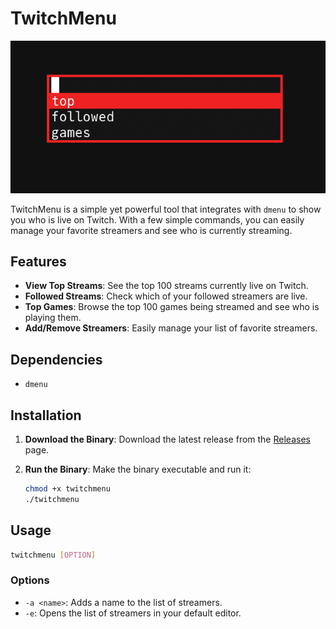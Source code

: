 # TwitchMenu

![TwitchMenu](menu.png)

TwitchMenu is a simple yet powerful tool that integrates with `dmenu` to show you who is live on Twitch. With a few simple commands, you can easily manage your favorite streamers and see who is currently streaming.

## Features

- **View Top Streams**: See the top 100 streams currently live on Twitch.
- **Followed Streams**: Check which of your followed streamers are live.
- **Top Games**: Browse the top 100 games being streamed and see who is playing them.
- **Add/Remove Streamers**: Easily manage your list of favorite streamers.

## Dependencies

- `dmenu`

## Installation

1. **Download the Binary**:
   Download the latest release from the [Releases](https://github.com/aiten/twitchmenu/releases) page.

2. **Run the Binary**:
   Make the binary executable and run it:
   ```sh
   chmod +x twitchmenu
   ./twitchmenu
   ```

## Usage

```sh
twitchmenu [OPTION]
```

### Options

- `-a <name>`: Adds a name to the list of streamers.
- `-e`: Opens the list of streamers in your default editor.